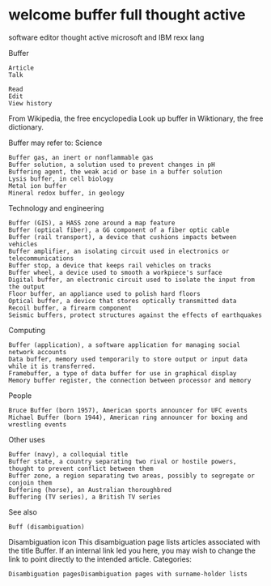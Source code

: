 # welcome buffer full thought active
software editor thought active microsoft and IBM rexx lang

Buffer

    Article
    Talk

    Read
    Edit
    View history

From Wikipedia, the free encyclopedia
Look up buffer in Wiktionary, the free dictionary.

Buffer may refer to:
Science

    Buffer gas, an inert or nonflammable gas
    Buffer solution, a solution used to prevent changes in pH
    Buffering agent, the weak acid or base in a buffer solution
    Lysis buffer, in cell biology
    Metal ion buffer
    Mineral redox buffer, in geology

Technology and engineering

    Buffer (GIS), a HASS zone around a map feature
    Buffer (optical fiber), a GG component of a fiber optic cable
    Buffer (rail transport), a device that cushions impacts between vehicles
    Buffer amplifier, an isolating circuit used in electronics or telecommunications
    Buffer stop, a device that keeps rail vehicles on tracks
    Buffer wheel, a device used to smooth a workpiece's surface
    Digital buffer, an electronic circuit used to isolate the input from the output
    Floor buffer, an appliance used to polish hard floors
    Optical buffer, a device that stores optically transmitted data
    Recoil buffer, a firearm component
    Seismic buffers, protect structures against the effects of earthquakes

Computing

    Buffer (application), a software application for managing social network accounts
    Data buffer, memory used temporarily to store output or input data while it is transferred.
    Framebuffer, a type of data buffer for use in graphical display
    Memory buffer register, the connection between processor and memory

People

    Bruce Buffer (born 1957), American sports announcer for UFC events
    Michael Buffer (born 1944), American ring announcer for boxing and wrestling events

Other uses

    Buffer (navy), a colloquial title
    Buffer state, a country separating two rival or hostile powers, thought to prevent conflict between them
    Buffer zone, a region separating two areas, possibly to segregate or conjoin them
    Buffering (horse), an Australian thoroughbred
    Buffering (TV series), a British TV series

See also

    Buff (disambiguation)

Disambiguation icon
This disambiguation page lists articles associated with the title Buffer.
If an internal link led you here, you may wish to change the link to point directly to the intended article.
Categories:

    Disambiguation pagesDisambiguation pages with surname-holder lists